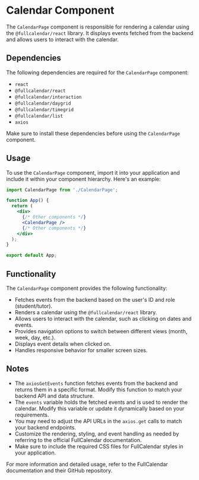 # Calendar Component

The `CalendarPage` component is responsible for rendering a calendar using the `@fullcalendar/react` library. It displays events fetched from the backend and allows users to interact with the calendar.

## Dependencies

The following dependencies are required for the `CalendarPage` component:

- `react`
- `@fullcalendar/react`
- `@fullcalendar/interaction`
- `@fullcalendar/daygrid`
- `@fullcalendar/timegrid`
- `@fullcalendar/list`
- `axios`

Make sure to install these dependencies before using the `CalendarPage` component.

## Usage

To use the `CalendarPage` component, import it into your application and include it within your component hierarchy. Here's an example:

```jsx
import CalendarPage from './CalendarPage';

function App() {
  return (
    <div>
      {/* Other components */}
      <CalendarPage />
      {/* Other components */}
    </div>
  );
}

export default App;
```

## Functionality

The `CalendarPage` component provides the following functionality:

- Fetches events from the backend based on the user's ID and role (student/tutor).
- Renders a calendar using the `@fullcalendar/react` library.
- Allows users to interact with the calendar, such as clicking on dates and events.
- Provides navigation options to switch between different views (month, week, day, etc.).
- Displays event details when clicked on.
- Handles responsive behavior for smaller screen sizes.

## Notes

- The `axiosGetEvents` function fetches events from the backend and returns them in a specific format. Modify this function to match your backend API and data structure.
- The `events` variable holds the fetched events and is used to render the calendar. Modify this variable or update it dynamically based on your requirements.
- You may need to adjust the API URLs in the `axios.get` calls to match your backend endpoints.
- Customize the rendering, styling, and event handling as needed by referring to the official FullCalendar documentation.
- Make sure to include the required CSS files for FullCalendar styles in your application.

For more information and detailed usage, refer to the FullCalendar documentation and their GitHub repository.
